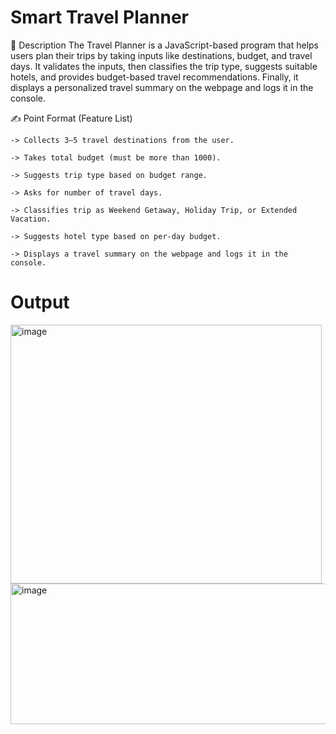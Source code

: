 # Smart Travel Planner
📌 Description
The Travel Planner is a JavaScript-based program that helps users plan their trips by taking inputs like destinations, budget, and travel days. It validates the inputs, then classifies the trip type, suggests suitable hotels, and provides budget-based travel recommendations. Finally, it displays a personalized travel summary on the webpage and logs it in the console.

✍️ Point Format (Feature List)

    -> Collects 3–5 travel destinations from the user.

    -> Takes total budget (must be more than 1000).

    -> Suggests trip type based on budget range.

    -> Asks for number of travel days.

    -> Classifies trip as Weekend Getaway, Holiday Trip, or Extended Vacation.

    -> Suggests hotel type based on per-day budget.

    -> Displays a travel summary on the webpage and logs it in the console.

# Output

<img width="498" height="414" alt="image" src="https://github.com/user-attachments/assets/25130016-4d33-429d-ac0d-71464495cb87" />
<img width="669" height="225" alt="image" src="https://github.com/user-attachments/assets/30f4ccc4-5300-45e7-ad40-d0b9876c9ebe" />
